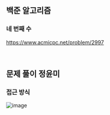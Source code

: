 ## 백준 알고리즘

### 네 번째 수

https://www.acmicpc.net/problem/2997

<br />

## 문제 풀이 정윤미

### 접근 방식
![image](https://user-images.githubusercontent.com/50102538/162360297-1965dd41-fb33-4d9c-a62b-970dab53b330.png)
